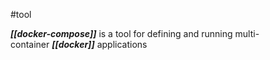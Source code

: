 #tool

***[[docker-compose]]*** is a tool for defining and running multi-container ***[[docker]]*** applications